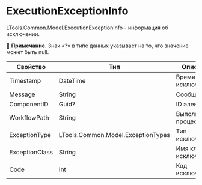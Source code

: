 # ExecutionExceptionInfo

LTools.Common.Model.ExecutionExceptionInfo - информация об исключении.

:small_blue_diamond: **Примечание**. Знак «?» в типе данных указывает на то, что значение может быть null.

| Свойство     | Тип      | Описание            |
| ------------ | -------- | ------------------- |
| Timestamp    | DateTime | Время исключения    |
| Message      | String   | Сообщение           |
| ComponentID  | Guid?    | ID элемента         |
| WorkflowPath | String   | Выполняемый процесс |
| ExceptionType | LTools.Common.Model.ExceptionTypes | Тип исключения |
| ExceptionClass | String | Имя класса исключения |
| Code         | Int      | Код исключения      |

